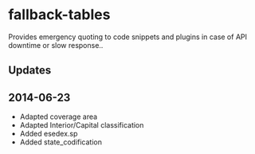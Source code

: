 fallback-tables
===============

Provides emergency quoting to code snippets and plugins in case of API downtime or slow response..

Updates
--------------------
## 2014-06-23
- Adapted coverage area
- Adapted Interior/Capital classification
- Added esedex.sp
- Added state_codification
